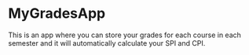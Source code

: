 # MyGradesApp
This is an app where you can store your grades for each course in each semester and it will automatically calculate your SPI and CPI.
